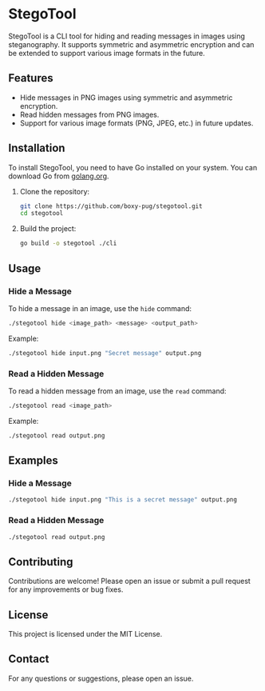 # StegoTool

StegoTool is a CLI tool for hiding and reading messages in images using steganography. It supports symmetric and asymmetric encryption and can be extended to support various image formats in the future.

## Features

-  Hide messages in PNG images using symmetric and asymmetric encryption.
-  Read hidden messages from PNG images.
-  Support for various image formats (PNG, JPEG, etc.) in future updates.

## Installation

To install StegoTool, you need to have Go installed on your system. You can download Go from [golang.org](https://golang.org/).

1. Clone the repository:

   ```sh
   git clone https://github.com/boxy-pug/stegotool.git
   cd stegotool
   ```

2. Build the project:

   ```sh
   go build -o stegotool ./cli
   ```

## Usage

### Hide a Message

To hide a message in an image, use the `hide` command:

```sh
./stegotool hide <image_path> <message> <output_path>
```

Example:

```sh
./stegotool hide input.png "Secret message" output.png
```

### Read a Hidden Message

To read a hidden message from an image, use the `read` command:

```sh
./stegotool read <image_path>
```

Example:

```sh
./stegotool read output.png
```

## Examples

### Hide a Message

```sh
./stegotool hide input.png "This is a secret message" output.png
```

### Read a Hidden Message

```sh
./stegotool read output.png
```

## Contributing

Contributions are welcome! Please open an issue or submit a pull request for any improvements or bug fixes.

## License

This project is licensed under the MIT License.

## Contact

For any questions or suggestions, please open an issue.

